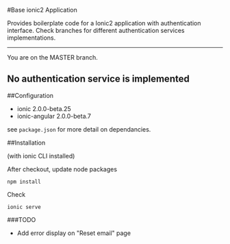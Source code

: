 #Base ionic2 Application

Provides boilerplate code for a Ionic2 application with authentication interface.
Check branches for different authentication services implementations.

---
You are on the MASTER branch.

No authentication service is implemented
---

##Configuration

- ionic 2.0.0-beta.25
- ionic-angular 2.0.0-beta.7

see `package.json` for more detail on dependancies.

##Installation

(with ionic CLI installed)

After checkout, update node packages

```
npm install
```

Check

```
ionic serve
```

###TODO
- Add error display on "Reset email" page